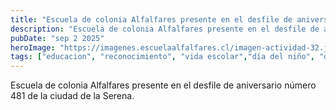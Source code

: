 ```yaml
---
title: "Escuela de colonia Alfalfares presente en el desfile de aniversario número 481 de la ciudad de la Serena."
description: "Escuela de colonia Alfalfares presente en el desfile de aniversario número 481 de la ciudad de la Serena."
pubDate: "sep 2 2025"
heroImage: "https://imagenes.escuelaalfalfares.cl/imagen-actividad-32.jpeg"
tags: ["educacion", "reconocimiento", "vida escolar","día del niño", "deporte"]
---
```


Escuela de colonia Alfalfares presente en el desfile de aniversario número 481 de la ciudad de la Serena.